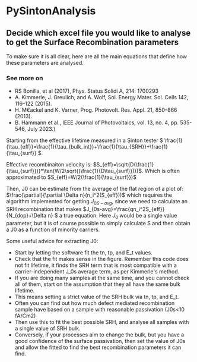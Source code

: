 # PySintonAnalysis

## Decide which excel file you would like to analyse to get the Surface Recombination parameters
To make sure it is all clear, here are all the main equations that define how these parameters are analysed.
### See more on
- RS Bonilla, et al (2017), Phys. Status Solidi A, 214: 1700293
- A. Kimmerle, J. Greulich, and A. Wolf, Sol. Energy Mater. Sol. Cells 142, 116–122 (2015).
- H. M€ackel and K. Varner, Prog. Photovolt. Res. Appl. 21, 850–866 (2013).
- B. Hammann et al., IEEE Journal of Photovoltaics, vol. 13, no. 4, pp. 535-546, July 2023.)

Starting from the effective lifetime measured in a Sinton tester $ \frac{1}{\tau_{eff}}=\frac{1}{\tau_{bulk_int}}+\frac{1}{\tau_{SRH}}+\frac{1}{\tau_{surf}} $.

Effective recombinaiton velocity is: $S_{eff}=\sqrt{D(\frac{1}{\tau_{surf}})}*\tan(W/2\sqrt{(\frac{1}{D\tau_{surf}})})$.  Which is often approximated to $S_{eff}=W/2(\frac{1}{\tau_{surf}})$

Then, J0 can be estimate from the average of the flat region of a plot of: $\frac{\partial}{\partial \Delta n}(n_i^2(S_{eff}))$ which requires the algorithm implemented for getting $J_{0S-avg}$, since we need to calculate an SRH recombination that makes  $J_{0s-avg}=\frac{qn_i^2S_{eff}}{N_{dop}+\Delta n} $ a true equation. Here $J_0$ would be a single value parameter, but it is of course possible to simply calculate S and then obtain a J0 as a function of minority carriers. 

Some useful advice for extracting J0:
 
- Start by letting the software fit the tn, tp, and E_t values.
- Check that the fit makes sense in the figure. Remember this code does not fit lifetime, it finds the SRH term that is most compatible with a carrier-independent J_0s average term, as per Kimmerle's method.
- If you are doing many samples at the same time, and you cannot check all of them, start on the assumption that they all have the same bulk lifetime.
- This means setting a strict value of the SRH bulk via tn, tp, and E_t.
- Often you can find out how much defect mediated recombination sample have based on a sample with reasonable passivation (J0s<10 fA/Cm2)
- Then use this to fit the best possible SRH, and analyse all samples with a single value of SRH bulk.
- Conversely, if your processes aim to change the bulk, but you have a good confidence of the surface passivation, then set the value of J0s and allow the fitted to find the best recombination parameters it can find. 
